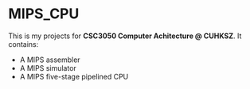 # MIPS_CPU
This is my projects for **CSC3050 Computer Achitecture @ CUHKSZ**. It contains:
- A MIPS assembler
- A MIPS simulator
- A MIPS five-stage pipelined CPU
